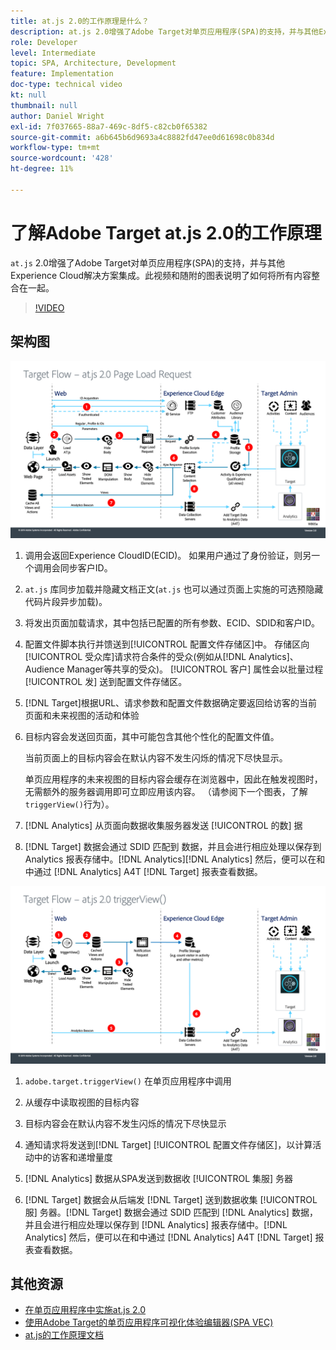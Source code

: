 ```yaml
---
title: at.js 2.0的工作原理是什么？
description: at.js 2.0增强了Adobe Target对单页应用程序(SPA)的支持，并与其他Experience Cloud解决方案集成。 此视频和随附的图表说明了如何将所有内容整合在一起。
role: Developer
level: Intermediate
topic: SPA, Architecture, Development
feature: Implementation
doc-type: technical video
kt: null
thumbnail: null
author: Daniel Wright
exl-id: 7f037665-88a7-469c-8df5-c82cb0f65382
source-git-commit: a6b645b6d9693a4c8882fd47ee0d61698c0b834d
workflow-type: tm+mt
source-wordcount: '428'
ht-degree: 11%

---
```


# 了解Adobe Target at.js 2.0的工作原理

`at.js` 2.0增强了Adobe Target对单页应用程序(SPA)的支持，并与其他Experience Cloud解决方案集成。此视频和随附的图表说明了如何将所有内容整合在一起。

>[!VIDEO](https://video.tv.adobe.com/v/26250?quality=12)

## 架构图

![at.js 2.0页面加载时的行为](assets/pageload.png)

1. 调用会返回Experience CloudID(ECID)。 如果用户通过了身份验证，则另一个调用会同步客户ID。

1. `at.js` 库同步加载并隐藏文档正文(`at.js` 也可以通过页面上实施的可选预隐藏代码片段异步加载)。

1. 将发出页面加载请求，其中包括已配置的所有参数、ECID、SDID和客户ID。

1. 配置文件脚本执行并馈送到[!UICONTROL 配置文件存储区]中。 存储区向[!UICONTROL 受众库]请求符合条件的受众(例如从[!DNL Analytics]、Audience Manager等共享的受众)。 [!UICONTROL 客户] 属性会以批量过程 [!UICONTROL 发] 送到配置文件存储区。
1. [!DNL Target]根据URL、请求参数和配置文件数据确定要返回给访客的当前页面和未来视图的活动和体验

1. 目标内容会发送回页面，其中可能包含其他个性化的配置文件值。

   当前页面上的目标内容会在默认内容不发生闪烁的情况下尽快显示。

   单页应用程序的未来视图的目标内容会缓存在浏览器中，因此在触发视图时，无需额外的服务器调用即可立即应用该内容。 （请参阅下一个图表，了解`triggerView()`行为）。

1. [!DNL Analytics] 从页面向数据收集服务器发送 [!UICONTROL 的数] 据
1. [!DNL Target] 数据会通过 SDID 匹配到 数据，并且会进行相应处理以保存到 Analytics 报表存储中。[!DNL Analytics][!DNL Analytics] 然后，便可以在和中通过 [!DNL Analytics] A4T [!DNL Target] 报表查看数据。

![使用triggerView()函数时的at.js 2.0行为](assets/triggerview.png)

1. `adobe.target.triggerView()` 在单页应用程序中调用
1. 从缓存中读取视图的目标内容

1. 目标内容会在默认内容不发生闪烁的情况下尽快显示

1. 通知请求将发送到[!DNL Target] [!UICONTROL 配置文件存储区]，以计算活动中的访客和递增量度
1. [!DNL Analytics] 数据从SPA发送到数据收 [!UICONTROL 集服] 务器

1. [!DNL Target] 数据会从后端发 [!DNL Target] 送到数据收集 [!UICONTROL 服] 务器。[!DNL Target] 数据会通过 SDID 匹配到 [!DNL Analytics] 数据，并且会进行相应处理以保存到 [!DNL Analytics] 报表存储中。[!DNL Analytics] 然后，便可以在和中通过 [!DNL Analytics] A4T [!DNL Target] 报表查看数据。

## 其他资源

* [在单页应用程序中实施at.js 2.0](implement-atjs-20-in-a-single-page-application.md)
* [使用Adobe Target的单页应用程序可视化体验编辑器(SPA VEC)](../experiences/use-the-visual-experience-composer-for-single-page-applications.md)
* [at.js的工作原理文档](https://experienceleague.adobe.com/docs/target/using/implement-target/client-side/at-js-implementation/at-js/how-atjs-works.html?lang=en)

